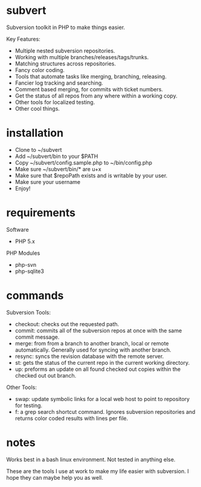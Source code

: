 subvert
=======
Subversion toolkit in PHP to make things easier.

Key Features:
* Multiple nested subversion repositories.
* Working with multiple branches/releases/tags/trunks.
* Matching structures across repositories.
* Fancy color coding.
* Tools that automate tasks like merging, branching, releasing.
* Fancier log tracking and searching.
* Comment based merging, for commits with ticket numbers.
* Get the status of all repos from any where within a working copy.
* Other tools for localized testing.
* Other cool things.

installation
============
* Clone to ~/subvert
* Add ~/subvert/bin to your $PATH
* Copy ~/subvert/config.sample.php to ~/bin/config.php
* Make sure ~/subvert/bin/* are u+x
* Make sure that $repoPath exists and is writable by your user.
* Make sure your username
* Enjoy!

requirements
============
Software
* PHP 5.x

PHP Modules
* php-svn
* php-sqlite3

commands
========
Subversion Tools:
* checkout: checks out the requested path.
* commit: commits all of the subversion repos at once with the same commit message.
* merge: from from a branch to another branch, local or remote automatically.  Generally used for syncing with another branch.
* resync: syncs the revision database with the remote server.
* st: gets the status of the current repo in the current working directory.
* up: preforms an update on all found checked out copies within the checked out out branch.

Other Tools:
* swap: update symbolic links for a local web host to point to repository for testing.
* f: a grep search shortcut command.  Ignores subversion repositories and returns color coded results with lines per file.

notes
=====
Works best in a bash linux environment.  Not tested in anything else.

These are the tools I use at work to make my life easier with subversion.  I hope they can maybe help you as well.
